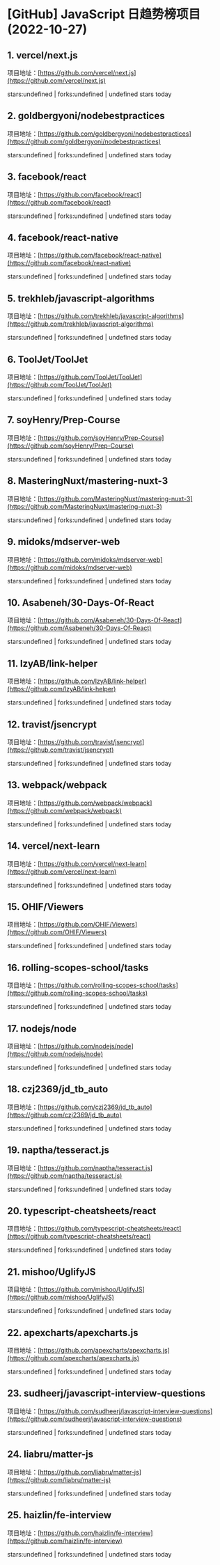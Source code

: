 # [GitHub] JavaScript 日趋势榜项目(2022-10-27)

## 1. vercel/next.js 

项目地址：[https://github.com/vercel/next.js](https://github.com/vercel/next.js)

stars:undefined | forks:undefined | undefined stars today 



## 2. goldbergyoni/nodebestpractices 

项目地址：[https://github.com/goldbergyoni/nodebestpractices](https://github.com/goldbergyoni/nodebestpractices)

stars:undefined | forks:undefined | undefined stars today 



## 3. facebook/react 

项目地址：[https://github.com/facebook/react](https://github.com/facebook/react)

stars:undefined | forks:undefined | undefined stars today 



## 4. facebook/react-native 

项目地址：[https://github.com/facebook/react-native](https://github.com/facebook/react-native)

stars:undefined | forks:undefined | undefined stars today 



## 5. trekhleb/javascript-algorithms 

项目地址：[https://github.com/trekhleb/javascript-algorithms](https://github.com/trekhleb/javascript-algorithms)

stars:undefined | forks:undefined | undefined stars today 



## 6. ToolJet/ToolJet 

项目地址：[https://github.com/ToolJet/ToolJet](https://github.com/ToolJet/ToolJet)

stars:undefined | forks:undefined | undefined stars today 



## 7. soyHenry/Prep-Course 

项目地址：[https://github.com/soyHenry/Prep-Course](https://github.com/soyHenry/Prep-Course)

stars:undefined | forks:undefined | undefined stars today 



## 8. MasteringNuxt/mastering-nuxt-3 

项目地址：[https://github.com/MasteringNuxt/mastering-nuxt-3](https://github.com/MasteringNuxt/mastering-nuxt-3)

stars:undefined | forks:undefined | undefined stars today 



## 9. midoks/mdserver-web 

项目地址：[https://github.com/midoks/mdserver-web](https://github.com/midoks/mdserver-web)

stars:undefined | forks:undefined | undefined stars today 



## 10. Asabeneh/30-Days-Of-React 

项目地址：[https://github.com/Asabeneh/30-Days-Of-React](https://github.com/Asabeneh/30-Days-Of-React)

stars:undefined | forks:undefined | undefined stars today 



## 11. lzyAB/link-helper 

项目地址：[https://github.com/lzyAB/link-helper](https://github.com/lzyAB/link-helper)

stars:undefined | forks:undefined | undefined stars today 



## 12. travist/jsencrypt 

项目地址：[https://github.com/travist/jsencrypt](https://github.com/travist/jsencrypt)

stars:undefined | forks:undefined | undefined stars today 



## 13. webpack/webpack 

项目地址：[https://github.com/webpack/webpack](https://github.com/webpack/webpack)

stars:undefined | forks:undefined | undefined stars today 



## 14. vercel/next-learn 

项目地址：[https://github.com/vercel/next-learn](https://github.com/vercel/next-learn)

stars:undefined | forks:undefined | undefined stars today 



## 15. OHIF/Viewers 

项目地址：[https://github.com/OHIF/Viewers](https://github.com/OHIF/Viewers)

stars:undefined | forks:undefined | undefined stars today 



## 16. rolling-scopes-school/tasks 

项目地址：[https://github.com/rolling-scopes-school/tasks](https://github.com/rolling-scopes-school/tasks)

stars:undefined | forks:undefined | undefined stars today 



## 17. nodejs/node 

项目地址：[https://github.com/nodejs/node](https://github.com/nodejs/node)

stars:undefined | forks:undefined | undefined stars today 



## 18. czj2369/jd_tb_auto 

项目地址：[https://github.com/czj2369/jd_tb_auto](https://github.com/czj2369/jd_tb_auto)

stars:undefined | forks:undefined | undefined stars today 



## 19. naptha/tesseract.js 

项目地址：[https://github.com/naptha/tesseract.js](https://github.com/naptha/tesseract.js)

stars:undefined | forks:undefined | undefined stars today 



## 20. typescript-cheatsheets/react 

项目地址：[https://github.com/typescript-cheatsheets/react](https://github.com/typescript-cheatsheets/react)

stars:undefined | forks:undefined | undefined stars today 



## 21. mishoo/UglifyJS 

项目地址：[https://github.com/mishoo/UglifyJS](https://github.com/mishoo/UglifyJS)

stars:undefined | forks:undefined | undefined stars today 



## 22. apexcharts/apexcharts.js 

项目地址：[https://github.com/apexcharts/apexcharts.js](https://github.com/apexcharts/apexcharts.js)

stars:undefined | forks:undefined | undefined stars today 



## 23. sudheerj/javascript-interview-questions 

项目地址：[https://github.com/sudheerj/javascript-interview-questions](https://github.com/sudheerj/javascript-interview-questions)

stars:undefined | forks:undefined | undefined stars today 



## 24. liabru/matter-js 

项目地址：[https://github.com/liabru/matter-js](https://github.com/liabru/matter-js)

stars:undefined | forks:undefined | undefined stars today 



## 25. haizlin/fe-interview 

项目地址：[https://github.com/haizlin/fe-interview](https://github.com/haizlin/fe-interview)

stars:undefined | forks:undefined | undefined stars today 



